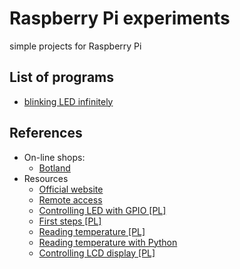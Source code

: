 Raspberry Pi experiments
========================
simple projects for Raspberry Pi

List of programs
----------------
- [blinking LED infinitely](https://github.com/pwittchen/raspberrypi-experiments/tree/master/programs/blink_led)

References
----------
- On-line shops:
  - [Botland](https://botland.com.pl/)
- Resources
  - [Official website](https://www.raspberrypi.org/)
  - [Remote access](https://www.raspberrypi.org/documentation/remote-access/ssh/unix.md)
  - [Controlling LED with GPIO [PL]](http://akademia.nettigo.pl/raspberry_pi_sterowanie_gpio/)
  - [First steps [PL]](http://majsterkowo.pl/rapsberry-pi-pierwsze-kroki/)
  - [Reading temperature [PL]](http://blog.vokiel.com/raspberry-pi-odczyt-temperatury-przez-nodejs/)
  - [Reading temperature with Python](https://www.cl.cam.ac.uk/projects/raspberrypi/tutorials/temperature/)
  - [Controlling LCD display [PL]](http://malinowepi.pl/post/44544667458/raspberry-pi-i-wy%C5%9Bwietlacz-lcd-gpio-general)
